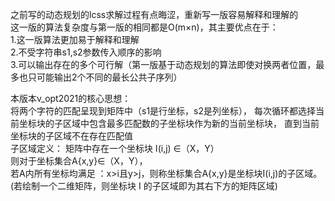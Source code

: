 之前写的动态规划的lcss求解过程有点晦涩，重新写一版容易解释和理解的  
这一版的算法复杂度与第一版的相同都是O(m×n)，其主要优点在于：  
1.这一版算法更加易于解释和理解  
2.不受字符串s1,s2参数传入顺序的影响  
3.可以输出存在的多个可行解（第一版基于动态规划的算法即使对换两者位置，最多也只可能输出2个不同的最长公共子序列）  

本版本v_opt2021的核心思想：  
将两个字符的匹配呈现到矩阵中（s1是行坐标，s2是列坐标），
每次循环都选择当前坐标块的子区域中包含最多匹配数的子坐标块作为新的当前坐标块，
直到当前坐标块的子区域不在存在匹配值  
子区域定义：
矩阵中存在一个坐标块 I(i,j) ∈（X，Y）  
则对于坐标集合A{x,y}∈（X，Y），  
若A内所有坐标均满足 ：x>i且y>j，则称坐标集合A{x,y}是坐标块I(i,j)的子区域。  
(若绘制一个二维矩阵，则坐标块 I 的子区域即为其右下方的矩阵区域)  
